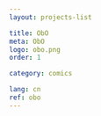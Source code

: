 ```yaml
---
layout: projects-list

title: ObO
meta: ObO
logo: obo.png
order: 1

category: comics

lang: cn
ref: obo
---
```

